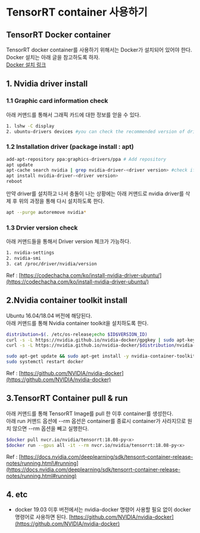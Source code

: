 # TensorRT container 사용하기

## TensorRT Docker container

TensorRT docker container를 사용하기 위해서는 Docker가 설치되어 있어야 한다.  
Docker 설치는 아래 글을 참고하도록 하자.  
[Docker 설치 링크](docker_install.md)

## 1. Nvidia driver install

### 1.1 Graphic card information check

아래 커맨드를 통해서 그래픽 카드에 대한 정보를 얻을 수 있다.

```bash
1. lshw -C display
2. ubuntu-drivers devices #you can check the recommended version of driver
```

### 1.2 Installation driver \(package install : apt\)

```bash
add-apt-repository ppa:graphics-drivers/ppa # Add repository
apt update
apt-cache search nvidia | grep nvidia-driver-<driver version> #check if there is driver version you want to install
apt install nvidia-driver-<driver version> 
reboot
```

만약 driver를 설치하고 나서 충돌이 나는 상황에는 아래 커맨드로 nvidia driver를 삭제 후 위의 과정을 통해 다시 설치하도록 한다.

```bash
apt --purge autoremove nvidia*
```

### 1.3 Drvier version check

아래 커맨드들을 통해서 Driver version 체크가 가능하다.

```bash
1. nvidia-settings
2. nvidia-smi
3. cat /proc/driver/nvidia/version
```

Ref : [https://codechacha.com/ko/install-nvidia-driver-ubuntu/](https://codechacha.com/ko/install-nvidia-driver-ubuntu/)

## 2.Nvidia container toolkit install

Ubuntu 16.04/18.04 버전에 해당된다.  
아래 커맨드를 통해 Nvidia container toolkit을 설치하도록 한다.

```bash
distribution=$(. /etc/os-release;echo $ID$VERSION_ID)
curl -s -L https://nvidia.github.io/nvidia-docker/gpgkey | sudo apt-key add -
curl -s -L https://nvidia.github.io/nvidia-docker/$distribution/nvidia-docker.list | sudo tee /etc/apt/sources.list.d/nvidia-docker.list

sudo apt-get update && sudo apt-get install -y nvidia-container-toolkit
sudo systemctl restart docker
```

Ref : [https://github.com/NVIDIA/nvidia-docker](https://github.com/NVIDIA/nvidia-docker)

## 3.TensorRT Container pull & run

아래 커맨드를 통해 TensorRT Image를 pull 한 이후 container를 생성한다.  
아래 run 커맨드 옵션에 --rm 옵션은 container를 종료시 container가 사라지므로 원치 않으면 --rm 옵션을 빼고 실행한다.

```bash
$docker pull nvcr.io/nvidia/tensorrt:18.08-py<x>
$docker run --gpus all -it --rm nvcr.io/nvidia/tensorrt:18.08-py<x>
```

Ref : [https://docs.nvidia.com/deeplearning/sdk/tensorrt-container-release-notes/running.html\#running](https://docs.nvidia.com/deeplearning/sdk/tensorrt-container-release-notes/running.html#running)

## 4. etc

* docker 19.03 이후 버전에서는 nvidia-docker 명령어 사용할 필요 없이 docker 명령어로 사용하면 된다. [https://github.com/NVIDIA/nvidia-docker](https://github.com/NVIDIA/nvidia-docker)


